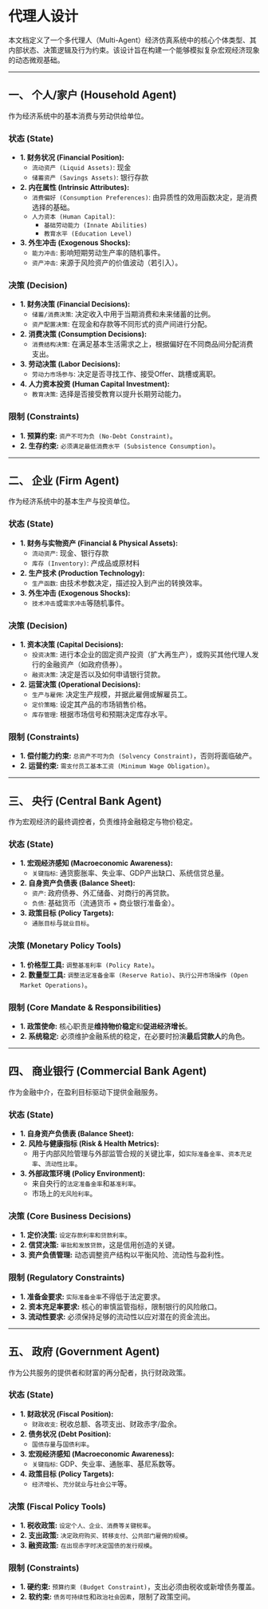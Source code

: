 # 代理人设计

本文档定义了一个多代理人（Multi-Agent）经济仿真系统中的核心个体类型、其内部状态、决策逻辑及行为约束。该设计旨在构建一个能够模拟复杂宏观经济现象的动态微观基础。

---

## **一、 个人/家户 (Household Agent)**
作为经济系统中的基本消费与劳动供给单位。

### **状态 (State)**
* **1. 财务状况 (Financial Position):**
    * `流动资产 (Liquid Assets)`: 现金
    * `储蓄资产 (Savings Assets)`: 银行存款
* **2. 内在属性 (Intrinsic Attributes):**
    * `消费偏好 (Consumption Preferences)`: 由异质性的效用函数决定，是消费选择的基础。
    * `人力资本 (Human Capital)`:
        * `基础劳动能力 (Innate Abilities)`
        * `教育水平 (Education Level)`
* **3. 外生冲击 (Exogenous Shocks):**
    * `能力冲击`: 影响短期劳动生产率的随机事件。
    * `资产冲击`: 来源于风险资产的价值波动（若引入）。

### **决策 (Decision)**
* **1. 财务决策 (Financial Decisions):**
    * `储蓄/消费决策`: 决定收入中用于当期消费和未来储蓄的比例。
    * `资产配置决策`: 在现金和存款等不同形式的资产间进行分配。
* **2. 消费决策 (Consumption Decisions):**
    * `消费结构决策`: 在满足基本生活需求之上，根据偏好在不同商品间分配消费支出。
* **3. 劳动决策 (Labor Decisions):**
    * `劳动力市场参与`: 决定是否寻找工作、接受Offer、跳槽或离职。
* **4. 人力资本投资 (Human Capital Investment):**
    * `教育决策`: 选择是否接受教育以提升长期劳动能力。

### **限制 (Constraints)**
* **1. 预算约束:** `资产不可为负 (No-Debt Constraint)`。
* **2. 生存约束:** `必须满足最低消费水平 (Subsistence Consumption)`。

---

## **二、 企业 (Firm Agent)**
作为经济系统中的基本生产与投资单位。

### **状态 (State)**
* **1. 财务与实物资产 (Financial & Physical Assets):**
    * `流动资产`: 现金、银行存款
    * `库存 (Inventory)`: 产成品或原材料
* **2. 生产技术 (Production Technology):**
    * `生产函数`: 由技术参数决定，描述投入到产出的转换效率。
* **3. 外生冲击 (Exogenous Shocks):**
    * `技术冲击`或`需求冲击`等随机事件。

### **决策 (Decision)**
* **1. 资本决策 (Capital Decisions):**
    * `投资决策`: 进行本企业的固定资产投资（扩大再生产），或购买其他代理人发行的金融资产（如政府债券）。
    * `融资决策`: 决定是否以及如何申请银行贷款。
* **2. 运营决策 (Operational Decisions):**
    * `生产与雇佣`: 决定生产规模，并据此雇佣或解雇员工。
    * `定价策略`: 设定其产品的市场销售价格。
    * `库存管理`: 根据市场信号和预期决定库存水平。

### **限制 (Constraints)**
* **1. 偿付能力约束:** `总资产不可为负 (Solvency Constraint)`，否则将面临破产。
* **2. 运营约束:** `需支付员工基本工资 (Minimum Wage Obligation)`。

---

## **三、 央行 (Central Bank Agent)**
作为宏观经济的最终调控者，负责维持金融稳定与物价稳定。

### **状态 (State)**
* **1. 宏观经济感知 (Macroeconomic Awareness):**
    * `关键指标`: 通货膨胀率、失业率、GDP产出缺口、系统信贷总量。
* **2. 自身资产负债表 (Balance Sheet):**
    * `资产`: 政府债券、外汇储备、对商行的再贷款。
    * `负债`: 基础货币（流通货币 + 商业银行准备金）。
* **3. 政策目标 (Policy Targets):**
    * `通胀目标`与`就业目标`。

### **决策 (Monetary Policy Tools)**
* **1. 价格型工具:** `调整基准利率 (Policy Rate)`。
* **2. 数量型工具:** `调整法定准备金率 (Reserve Ratio)`、`执行公开市场操作 (Open Market Operations)`。

### **限制 (Core Mandate & Responsibilities)**
* **1. 政策使命:** 核心职责是**维持物价稳定**和**促进经济增长**。
* **2. 系统稳定:** 必须维护金融系统的稳定，在必要时扮演**最后贷款人**的角色。

---

## **四、 商业银行 (Commercial Bank Agent)**
作为金融中介，在盈利目标驱动下提供金融服务。

### **状态 (State)**
* **1. 自身资产负债表 (Balance Sheet):**
* **2. 风险与健康指标 (Risk & Health Metrics):**
    * 用于内部风险管理与外部监管合规的关键比率，如`实际准备金率`、`资本充足率`、`流动性比率`。
* **3. 外部政策环境 (Policy Environment):**
    * 来自央行的`法定准备金率`和`基准利率`。
    * 市场上的`无风险利率`。

### **决策 (Core Business Decisions)**
* **1. 定价决策:** `设定存款利率和贷款利率`。
* **2. 信贷决策:** `审批和发放贷款`，这是信用创造的关键。
* **3. 资产负债管理:** 动态调整资产结构以平衡风险、流动性与盈利性。

### **限制 (Regulatory Constraints)**
* **1. 准备金要求:** `实际准备金率`不得低于法定要求。
* **2. 资本充足率要求:** 核心的审慎监管指标，限制银行的风险敞口。
* **3. 流动性要求:** 必须保持足够的流动性以应对潜在的资金流出。

---

## **五、 政府 (Government Agent)**
作为公共服务的提供者和财富的再分配者，执行财政政策。

### **状态 (State)**
* **1. 财政状况 (Fiscal Position):**
    * `财政收支`: 税收总额、各项支出、财政赤字/盈余。
* **2. 债务状况 (Debt Position):**
    * `国债存量`与`国债利率`。
* **3. 宏观经济感知 (Macroeconomic Awareness):**
    * `关键指标`: GDP、失业率、通胀率、基尼系数等。
* **4. 政策目标 (Policy Targets):**
    * `经济增长`、`充分就业`与`社会公平`等。

### **决策 (Fiscal Policy Tools)**
* **1. 税收政策:** `设定个人、企业、消费等关键税率`。
* **2. 支出政策:** `决定政府购买、转移支付、公共部门雇佣的规模`。
* **3. 融资政策:** `在出现赤字时决定国债的发行规模`。

### **限制 (Constraints)**
* **1. 硬约束:** `预算约束 (Budget Constraint)`，支出必须由税收或新增债务覆盖。
* **2. 软约束:** `债务可持续性`和`政治社会因素`，限制了政策空间。
